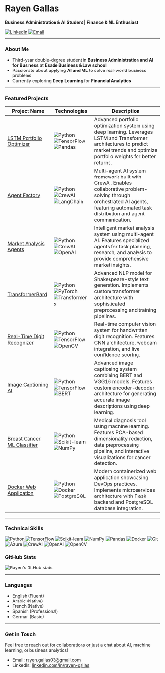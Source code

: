 # Rayen Gallas

**Business Administration & AI Student | Finance & ML Enthusiast**

[![LinkedIn](https://img.shields.io/badge/-LinkedIn-blue?style=flat-square&logo=linkedin)](https://www.linkedin.com/in/rayen-gallas)
[![Email](https://img.shields.io/badge/-Email-red?style=flat-square&logo=gmail&logoColor=white)](mailto:rayen.gallas03@gmail.com)

---

### **About Me**
- Third-year double-degree student in **Business Administration and AI for Business** at **Esade Business & Law school**
- Passionate about applying **AI and ML** to solve real-world business problems
- Currently exploring **Deep Learning** for **Financial Analytics**




---

### **Featured Projects**
| **Project Name** | **Technologies** | **Description** |
|-----------------|------------------|-----------------|
| [LSTM Portfolio Optimizer](https://github.com/rayen003/lstm-portfolio-optimizer) | ![Python](https://img.shields.io/badge/-Python-3776AB?style=flat-square&logo=python&logoColor=white) ![TensorFlow](https://img.shields.io/badge/-TensorFlow-FF6F00?style=flat-square&logo=tensorflow&logoColor=white) ![Pandas](https://img.shields.io/badge/-Pandas-150458?style=flat-square&logo=pandas&logoColor=white) | Advanced portfolio optimization system using deep learning. Leverages LSTM and Transformer architectures to predict market trends and optimize portfolio weights for better returns. |
| [Agent Factory](https://github.com/rayen003/AgentFactory) | ![Python](https://img.shields.io/badge/-Python-3776AB?style=flat-square&logo=python&logoColor=white) ![CrewAI](https://img.shields.io/badge/-CrewAI-black?style=flat-square) ![LangChain](https://img.shields.io/badge/-LangChain-3178C6?style=flat-square) | Multi-agent AI system framework built with CrewAI. Enables collaborative problem-solving through orchestrated AI agents, featuring automated task distribution and agent communication. |
| [Market Analysis Agents](https://github.com/rayen003/Agents) | ![Python](https://img.shields.io/badge/-Python-3776AB?style=flat-square&logo=python&logoColor=white) ![CrewAI](https://img.shields.io/badge/-CrewAI-black?style=flat-square) ![OpenAI](https://img.shields.io/badge/-OpenAI-412991?style=flat-square) | Intelligent market analysis system using multi-agent AI. Features specialized agents for task planning, research, and analysis to provide comprehensive market insights. |
| [TransformerBard](https://github.com/rayen003/TransformerBard-Advanced-NLP-for-Shakespeare-Text-Generation) | ![Python](https://img.shields.io/badge/-Python-3776AB?style=flat-square&logo=python&logoColor=white) ![PyTorch](https://img.shields.io/badge/-PyTorch-EE4C2C?style=flat-square&logo=pytorch&logoColor=white) ![Transformers](https://img.shields.io/badge/-Transformers-yellow?style=flat-square) | Advanced NLP model for Shakespeare-style text generation. Implements custom transformer architecture with sophisticated preprocessing and training pipelines. |
| [Real-Time Digit Recognizer](https://github.com/rayen003/RealTimeDigitRecognizer) | ![Python](https://img.shields.io/badge/-Python-3776AB?style=flat-square&logo=python&logoColor=white) ![TensorFlow](https://img.shields.io/badge/-TensorFlow-FF6F00?style=flat-square&logo=tensorflow&logoColor=white) ![OpenCV](https://img.shields.io/badge/-OpenCV-5C3EE8?style=flat-square&logo=opencv&logoColor=white) | Real-time computer vision system for handwritten digit recognition. Features CNN architecture, webcam integration, and live confidence scoring. |
| [Image Captioning AI](https://github.com/rayen003/ImageToText-Model) | ![Python](https://img.shields.io/badge/-Python-3776AB?style=flat-square&logo=python&logoColor=white) ![TensorFlow](https://img.shields.io/badge/-TensorFlow-FF6F00?style=flat-square&logo=tensorflow&logoColor=white) ![BERT](https://img.shields.io/badge/-BERT-lightgrey?style=flat-square) | Advanced image captioning system combining BERT and VGG16 models. Features custom encoder-decoder architecture for generating accurate image descriptions using deep learning. |
| [Breast Cancer ML Classifier](https://github.com/rayen003/breast-cancer-ml-classifier) | ![Python](https://img.shields.io/badge/-Python-3776AB?style=flat-square&logo=python&logoColor=white) ![Scikit-learn](https://img.shields.io/badge/-Scikit--learn-F7931E?style=flat-square&logo=scikit-learn&logoColor=white) ![NumPy](https://img.shields.io/badge/-NumPy-013243?style=flat-square&logo=numpy&logoColor=white) | Medical diagnosis tool using machine learning. Features PCA-based dimensionality reduction, data preprocessing pipeline, and interactive visualizations for cancer detection. |
| [Docker Web Application](https://github.com/rayen003/Web_app) | ![Python](https://img.shields.io/badge/-Python-3776AB?style=flat-square&logo=python&logoColor=white) ![Docker](https://img.shields.io/badge/-Docker-2496ED?style=flat-square&logo=docker&logoColor=white) ![PostgreSQL](https://img.shields.io/badge/-PostgreSQL-336791?style=flat-square&logo=postgresql&logoColor=white) | Modern containerized web application showcasing DevOps practices. Implements microservices architecture with Flask backend and PostgreSQL database integration. |

---

### **Technical Skills**
![Python](https://img.shields.io/badge/-Python-3776AB?style=flat-square&logo=python&logoColor=white)
![TensorFlow](https://img.shields.io/badge/-TensorFlow-FF6F00?style=flat-square&logo=tensorflow&logoColor=white)
![Scikit-learn](https://img.shields.io/badge/-Scikit--learn-F7931E?style=flat-square&logo=scikit-learn&logoColor=white)
![NumPy](https://img.shields.io/badge/-NumPy-013243?style=flat-square&logo=numpy&logoColor=white)
![Pandas](https://img.shields.io/badge/-Pandas-150458?style=flat-square&logo=pandas&logoColor=white)
![Docker](https://img.shields.io/badge/-Docker-2496ED?style=flat-square&logo=docker&logoColor=white)
![Git](https://img.shields.io/badge/-Git-F05032?style=flat-square&logo=git&logoColor=white)
![Azure](https://img.shields.io/badge/-Azure-0089D6?style=flat-square&logo=microsoft-azure&logoColor=white)
![CrewAI](https://img.shields.io/badge/-CrewAI-black?style=flat-square)
![OpenAI](https://img.shields.io/badge/-OpenAI-412991?style=flat-square)
![OpenCV](https://img.shields.io/badge/-OpenCV-5C3EE8?style=flat-square&logo=opencv&logoColor=white)


### **GitHub Stats**
![Rayen's GitHub stats](https://github-readme-stats.vercel.app/api?username=rayen003&show_icons=true&theme=dark)

---

### **Languages**
- English (Fluent)
- Arabic (Native)
- French (Native)
- Spanish (Professional)
- German (Basic)

---

### **Get in Touch**
Feel free to reach out for collaborations or just a chat about AI, machine learning, or business analytics!
- Email: [rayen.gallas03@gmail.com](mailto:rayen.gallas03@gmail.com)
- LinkedIn: [linkedin.com/in/rayen-gallas](https://www.linkedin.com/in/rayen-gallas)
